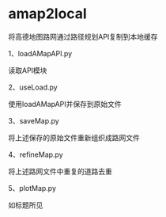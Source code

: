 # amap2local
将高德地图路网通过路径规划API复制到本地缓存

1、loadAMapAPI.py

读取API模块

2、useLoad.py

使用loadAMapAPI并保存到原始文件

3、saveMap.py

将上述保存的原始文件重新组织成路网文件

4、refineMap.py

将上述路网文件中重复的道路去重

5、plotMap.py

如标题所见
